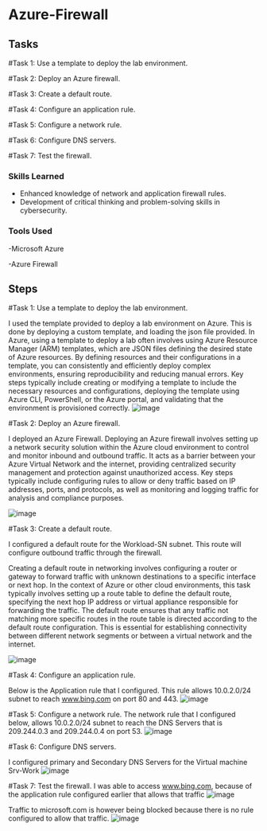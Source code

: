 # Azure-Firewall

## Tasks
#Task 1: Use a template to deploy the lab environment.

#Task 2: Deploy an Azure firewall.

#Task 3: Create a default route.

#Task 4: Configure an application rule.

#Task 5: Configure a network rule.

#Task 6: Configure DNS servers.

#Task 7: Test the firewall.

### Skills Learned
- Enhanced knowledge of network and application firewall rules.
- Development of critical thinking and problem-solving skills in cybersecurity.

### Tools Used
-Microsoft Azure

-Azure Firewall

## Steps
#Task 1: Use a template to deploy the lab environment.

I used the template provided to deploy a lab environment on Azure. This is done by deploying a custom template, and loading the json file provided.
In Azure, using a template to deploy a lab often involves using Azure Resource Manager (ARM) templates, which are JSON files defining the desired state of Azure resources. By defining resources and their configurations in a template, you can consistently and efficiently deploy complex environments, ensuring reproducibility and reducing manual errors. Key steps typically include creating or modifying a template to include the necessary resources and configurations, deploying the template using Azure CLI, PowerShell, or the Azure portal, and validating that the environment is provisioned correctly.
![image](https://github.com/Vorfreude7/Azure-Firewall/assets/128520269/bb9b644a-dbde-4bf1-952c-b01c40328b58)


#Task 2: Deploy an Azure firewall.

I deployed an Azure Firewall.
Deploying an Azure firewall involves setting up a network security solution within the Azure cloud environment to control and monitor inbound and outbound traffic. It acts as a barrier between your Azure Virtual Network and the internet, providing centralized security management and protection against unauthorized access. Key steps typically include configuring rules to allow or deny traffic based on IP addresses, ports, and protocols, as well as monitoring and logging traffic for analysis and compliance purposes.

![image](https://github.com/Vorfreude7/Azure-Firewall/assets/128520269/ee2a6841-eb67-4762-acd1-6f6577252a9b)

#Task 3: Create a default route.

I configured a default route for the Workload-SN subnet. This route will configure outbound traffic through the firewall.

Creating a default route in networking involves configuring a router or gateway to forward traffic with unknown destinations to a specific interface or next hop. In the context of Azure or other cloud environments, this task typically involves setting up a route table to define the default route, specifying the next hop IP address or virtual appliance responsible for forwarding the traffic. The default route ensures that any traffic not matching more specific routes in the route table is directed according to the default route configuration. This is essential for establishing connectivity between different network segments or between a virtual network and the internet.

![image](https://github.com/Vorfreude7/Azure-Firewall/assets/128520269/56ef3af5-903c-49e0-a115-5e77649166f5)

#Task 4: Configure an application rule.

Below is the Application rule that I configured. This rule allows 10.0.2.0/24 subnet to reach www.bing.com on port 80 and 443.
![image](https://github.com/Vorfreude7/Azure-Firewall/assets/128520269/d73f6883-19c3-4dff-8b3b-5049384317b5)


#Task 5: Configure a network rule.
The network rule that I configured below, allows 10.0.2.0/24 subnet to reach the DNS Servers that is 209.244.0.3 and 209.244.0.4 on port 53.
![image](https://github.com/Vorfreude7/Azure-Firewall/assets/128520269/b65cf17b-fca2-4d66-8cd9-09ce1cc9eb60)


#Task 6: Configure DNS servers.

I configured primary and Secondary DNS Servers for the Virtual machine Srv-Work
![image](https://github.com/Vorfreude7/Azure-Firewall/assets/128520269/42267faf-24a0-4024-b07e-c9166da6be12)


#Task 7: Test the firewall.
I was able to access www.bing.com, because of the application rule configured earlier that allows that traffic
![image](https://github.com/Vorfreude7/Azure-Firewall/assets/128520269/7710c878-effd-47e7-bd2e-2b9e118a571d)

Traffic to microsoft.com is however being blocked because there is no rule configured to allow that traffic.
![image](https://github.com/Vorfreude7/Azure-Firewall/assets/128520269/9837ad73-8bed-45f1-a7bd-889c04a0727b)





